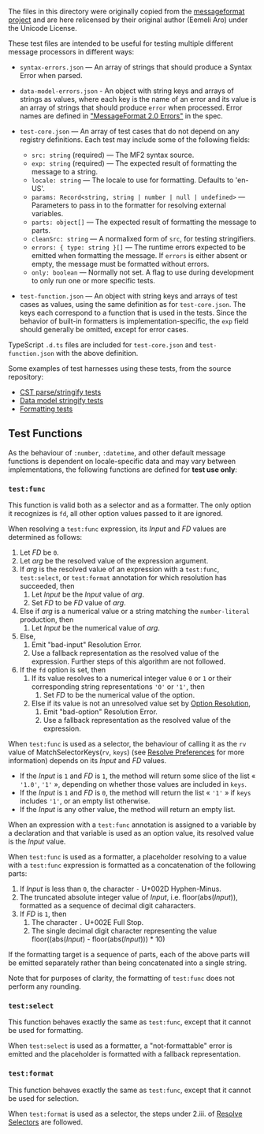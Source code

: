 The files in this directory were originally copied from the [messageformat project](https://github.com/messageformat/messageformat/tree/11c95dab2b25db8454e49ff4daadb817e1d5b770/packages/mf2-messageformat/src/__fixtures)
and are here relicensed by their original author (Eemeli Aro) under the Unicode License.

These test files are intended to be useful for testing multiple different message processors in different ways:

- `syntax-errors.json` — An array of strings that should produce a Syntax Error when parsed.

- `data-model-errors.json` - An object with string keys and arrays of strings as values,
     where each key is the name of an error and its value is an array of strings that
     should produce `error` when processed.
     Error names are defined in ["MessageFormat 2.0 Errors"](../spec/errors.md) in the spec.

- `test-core.json` — An array of test cases that do not depend on any registry definitions.
  Each test may include some of the following fields:
  - `src: string` (required) — The MF2 syntax source.
  - `exp: string` (required) — The expected result of formatting the message to a string.
  - `locale: string` — The locale to use for formatting. Defaults to 'en-US'.
  - `params: Record<string, string | number | null | undefined>` — Parameters to pass in to the formatter for resolving external variables.
  - `parts: object[]` — The expected result of formatting the message to parts.
  - `cleanSrc: string` — A normalixed form of `src`, for testing stringifiers.
  - `errors: { type: string }[]` — The runtime errors expected to be emitted when formatting the message.
     If `errors` is either absent or empty, the message must be formatted without errors.
  - `only: boolean` — Normally not set. A flag to use during development to only run one or more specific tests.

- `test-function.json` — An object with string keys and arrays of test cases as values,
  using the same definition as for `test-core.json`.
  The keys each correspond to a function that is used in the tests.
  Since the behavior of built-in formatters is implementation-specific,
  the `exp` field should generally be omitted,
  except for error cases.

TypeScript `.d.ts` files are included for `test-core.json` and `test-function.json` with the above definition.

Some examples of test harnesses using these tests, from the source repository:
- [CST parse/stringify tests](https://github.com/messageformat/messageformat/blob/11c95dab2b25db8454e49ff4daadb817e1d5b770/packages/mf2-messageformat/src/cst/cst.test.ts)
- [Data model stringify tests](https://github.com/messageformat/messageformat/blob/11c95dab2b25db8454e49ff4daadb817e1d5b770/packages/mf2-messageformat/src/data-model/stringify.test.ts)
- [Formatting tests](https://github.com/messageformat/messageformat/blob/11c95dab2b25db8454e49ff4daadb817e1d5b770/packages/mf2-messageformat/src/messageformat.test.ts)

## Test Functions

As the behaviour of `:number`, `:datetime`, and other default message functions
is dependent on locale-specific data and may vary between implementations,
the following functions are defined for **test use only**:

### `test:func`

This function is valid both as a selector and as a formatter.
The only option it recognizes is `fd`,
all other option values passed to it are ignored.

When resolving a `test:func` expression,
its _Input_ and _FD_ values are determined as follows:

1. Let _FD_ be `0`.
1. Let _arg_ be the resolved value of the expression argument.
1. If _arg_ is the resolved value of an expression
   with a `test:func`, `test:select`, or `test:format` annotation
   for which resolution has succeeded, then
   1. Let _Input_ be the _Input_ value of _arg_.
   1. Set _FD_ to be _FD_ value of _arg_.
1. Else if _arg_ is a numerical value
   or a string matching the `number-literal` production, then
   1. Let _Input_ be the numerical value of _arg_.
1. Else,
   1. Emit "bad-input" Resolution Error.
   1. Use a fallback representation as the resolved value of the expression.
      Further steps of this algorithm are not followed.
1. If the `fd` option is set, then
   1. If its value resolves to a numerical integer value `0` or `1`
      or their corresponding string representations `'0'` or `'1'`, then
      1. Set _FD_ to be the numerical value of the option.
   1. Else if its value is not an unresolved value set by [Option Resolution](/spec/formatting.md#option-resolution),
      1. Emit "bad-option" Resolution Error.
      1. Use a fallback representation as the resolved value of the expression.

When `test:func` is used as a selector,
the behaviour of calling it as the `rv` value of MatchSelectorKeys(`rv`, `keys`)
(see [Resolve Preferences](/spec/formatting.md#resolve-preferences) for more information)
depends on its _Input_ and _FD_ values.

- If the _Input_ is `1` and _FD_ is `1`,
  the method will return some slice of the list « `'1.0'`, `'1'` »,
  depending on whether those values are included in `keys`.
- If the _Input_ is `1` and _FD_ is `0`,
  the method will return the list « `'1'` » if `keys` includes `'1'`, or an empty list otherwise.
- If the _Input_ is any other value, the method will return an empty list.

When an expression with a `test:func` annotation is assigned to a variable by a declaration
and that variable is used as an option value,
its resolved value is the _Input_ value.

When `test:func` is used as a formatter,
a placeholder resolving to a value with a `test:func` expression
is formatted as a concatenation of the following parts:

1. If _Input_ is less than `0`, the character `-` U+002D Hyphen-Minus.
1. The truncated absolute integer value of _Input_, i.e. floor(abs(_Input_)),
   formatted as a sequence of decimal digit caharacters.
1. If _FD_ is `1`, then
   1. The character `.` U+002E Full Stop.
   1. The single decimal digit character representing the value floor((abs(_Input_) - floor(abs(_Input_))) \* 10)

If the formatting target is a sequence of parts,
each of the above parts will be emitted separately
rather than being concatenated into a single string.

Note that for purposes of clarity, the formatting of `test:func` does not perform any rounding.

### `test:select`

This function behaves exactly the same as `test:func`,
except that it cannot be used for formatting.

When `test:select` is used as a formatter,
a "not-formattable" error is emitted and the placeholder is formatted with
a fallback representation.

### `test:format`

This function behaves exactly the same as `test:func`,
except that it cannot be used for selection.

When `test:format` is used as a selector,
the steps under 2.iii. of [Resolve Selectors](/spec/formatting.md#resolve-selectors) are followed.
